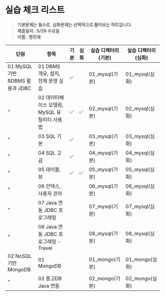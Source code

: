 # 실습 체크 리스트

> **기본문제는 필수로**, **심화문제는 선택적으로 풀어보는 파트입니다.**   
> **제출일자 : 5/28 수요일**   
> **이름 : 맹민재**   


| 단원                            | 항목                                           | 기본 | 심화 | 실습 디렉터리 (기본) | 실습 디렉터리 (심화)    |
|---------------------------------|------------------------------------------------|------|------|------------------------|--------------------------|
| 01 MySQL 기반 RDBMS 활용과 JDBC | 01 DBMS 개요, 설치, 전체 운영 실습            | ✅   |      | 01_mysql(기본)        | 01_mysql(심화)          |
|"                                 | 02 데이터베이스 모델링, MySQL 유틸리티 사용법 | ✅   |   ✅   | 02_mysql(기본)        | 02_mysql(심화)          |
|"                                 | 03 SQL 기본                                   | ✅   |      | 03_mysql(기본)        | 03_mysql(심화)          |
|"                                 | 04 SQL 고급                                   | ✅   |      | 04_mysql(기본)        | 04_mysql(심화)          |
|"                                 | 05 테이블, 뷰                                 | ✅   |   ✅   | 05_mysql(기본)        | 05_mysql(심화)          |
|"                                 | 06 인덱스, 사용자 관리                        |    |      | 06_mysql(기본)        | 06_mysql(심화)          |
|"                                 | 07 Java 연동 JDBC 프로그래밍                 |    |      | 07_mysql(기본)        | 07_mysql(심화)          |
|"                                 | 08 Java 연동 JDBC 프로그래밍 - Travel        |    |      | 08_mysql(기본)        | 08_mysql(심화)          |
| 02 NoSQL 기반 MongoDB          | 01 MongoDB                                    |    |      | 01_mongo(기본)        | 01_mongo(심화)          |
|"                                 | 02 몽고DB Java 연동                           |    |      | 02_mongo(기본)        | 02_mongo(심화)          |

